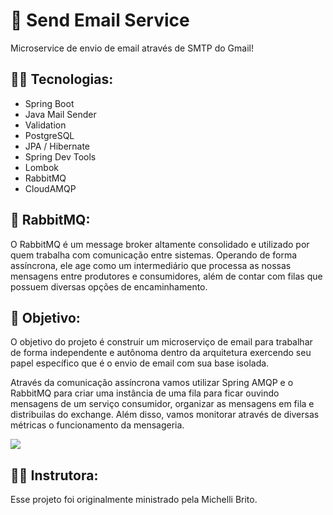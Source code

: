 # 📰 Send Email Service
Microservice de envio de email através de SMTP do Gmail!

## 👨‍💻 Tecnologias:
- Spring Boot
- Java Mail Sender
- Validation
- PostgreSQL
- JPA / Hibernate
- Spring Dev Tools
- Lombok
- RabbitMQ
- CloudAMQP

## 🐇 RabbitMQ:
O RabbitMQ é um message broker altamente consolidado e utilizado por quem trabalha com comunicação entre sistemas. Operando de forma assíncrona, ele age como um intermediário que processa as nossas mensagens entre produtores e consumidores, além de contar com filas que possuem diversas opções de encaminhamento.

## 🎯 Objetivo:
O objetivo do projeto é construir um microserviço de email para trabalhar de forma independente e autônoma dentro da arquitetura exercendo seu papel específico que é o envio de email com sua base isolada. 

Através da comunicação assíncrona vamos utilizar Spring AMQP e o RabbitMQ para criar uma instância de uma fila para ficar ouvindo mensagens de um serviço consumidor, organizar as mensagens em fila e distribuilas do exchange. Além disso, vamos monitorar através de diversas métricas o funcionamento da mensageria.

<img src="https://www.cloudamqp.com/img/blog/exchanges-bidings-routing-keys.png">

## 👩‍🏫 Instrutora:
Esse projeto foi originalmente ministrado pela Michelli Brito.
